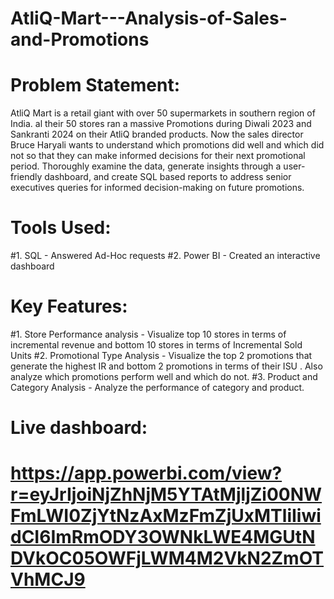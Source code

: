 # AtliQ-Mart---Analysis-of-Sales-and-Promotions
# Problem Statement:
AtliQ Mart is a retail giant with over 50 supermarkets in southern region of India. al their 50 stores ran a massive Promotions during Diwali 2023 and Sankranti 2024 on their AtliQ branded products. Now the sales director Bruce Haryali wants to understand which promotions did well and which did not so that they can make informed decisions for their next promotional period. Thoroughly  examine the data, generate insights through a user-friendly dashboard, and create SQL based reports to address senior executives queries for informed decision-making on future promotions.
# Tools Used:
#1. SQL - Answered Ad-Hoc requests
#2. Power BI - Created an interactive dashboard

# Key Features:
#1. Store Performance analysis - Visualize  top 10 stores in terms of incremental revenue and bottom 10 stores in terms of Incremental Sold Units
#2. Promotional Type Analysis - Visualize the top 2 promotions that generate the highest IR and bottom 2 promotions in terms of their ISU . Also analyze which promotions perform well and which do not.
#3. Product and Category Analysis - Analyze the performance of category and product.

# Live dashboard:
# https://app.powerbi.com/view?r=eyJrIjoiNjZhNjM5YTAtMjljZi00NWFmLWI0ZjYtNzAxMzFmZjUxMTliIiwidCI6ImRmODY3OWNkLWE4MGUtNDVkOC05OWFjLWM4M2VkN2ZmOTVhMCJ9

